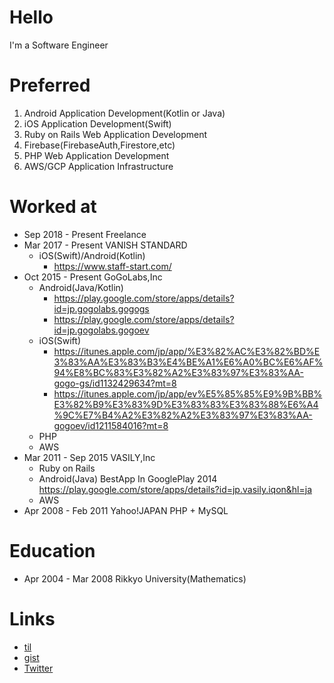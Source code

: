 # Hello
I'm a Software Engineer

# Preferred
1. Android Application Development(Kotlin or Java)
2. iOS Application Development(Swift)
3. Ruby on Rails Web Application Development
4. Firebase(FirebaseAuth,Firestore,etc)
5. PHP Web Application Development
6. AWS/GCP Application Infrastructure

# Worked at
* Sep 2018 - Present Freelance
* Mar 2017 - Present VANISH STANDARD
  * iOS(Swift)/Android(Kotlin)
    * https://www.staff-start.com/
* Oct 2015 - Present GoGoLabs,Inc
  * Android(Java/Kotlin)
    * https://play.google.com/store/apps/details?id=jp.gogolabs.gogogs
    * https://play.google.com/store/apps/details?id=jp.gogolabs.gogoev
  * iOS(Swift)
    * https://itunes.apple.com/jp/app/%E3%82%AC%E3%82%BD%E3%83%AA%E3%83%B3%E4%BE%A1%E6%A0%BC%E6%AF%94%E8%BC%83%E3%82%A2%E3%83%97%E3%83%AA-gogo-gs/id1132429634?mt=8
    * https://itunes.apple.com/jp/app/ev%E5%85%85%E9%9B%BB%E3%82%B9%E3%83%9D%E3%83%83%E3%83%88%E6%A4%9C%E7%B4%A2%E3%82%A2%E3%83%97%E3%83%AA-gogoev/id1211584016?mt=8
  * PHP
  * AWS
* Mar 2011 - Sep 2015 VASILY,Inc
  * Ruby on Rails
  * Android(Java)
    BestApp In GooglePlay 2014
    https://play.google.com/store/apps/details?id=jp.vasily.iqon&hl=ja
  * AWS
* Apr 2008 - Feb 2011 Yahoo!JAPAN 
PHP + MySQL

# Education
* Apr 2004 - Mar 2008 Rikkyo University(Mathematics)

# Links
* <a href="https://github.com/6rats/til">til</a>
* <a href="https://gist.github.com/6rats">gist</a>
* <a href="https://twitter.com/6rats">Twitter</a>
